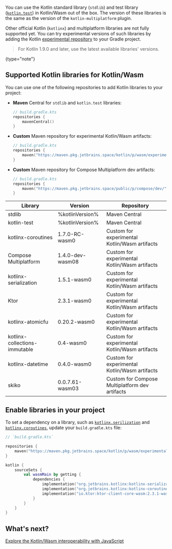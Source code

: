 [//]: # (title: Add dependencies on Kotlin libraries to Kotlin/Wasm project)

You can use the Kotlin standard library (`stdlib`) and test library ([`kotlin.test`](https://kotlinlang.org/api/latest/kotlin.test/))
in Kotlin/Wasm out of the box. The version of these libraries is the same as the version of the `kotlin-multiplatform` plugin.

Other official Kotlin (`kotlinx`) and multiplatform libraries are not fully supported yet. You can try experimental versions of such libraries
by adding the Kotlin [experimental repository](https://maven.pkg.jetbrains.space/kotlin/p/wasm/experimental/) to your Gradle project.

> For Kotlin 1.9.0 and later, use the latest available libraries' versions.
>
{type="note"}

## Supported Kotlin libraries for Kotlin/Wasm

You can use one of the following repositories to add Kotlin libraries to your project:

* **Maven** Central for `stdlib` and `kotlin.test` libraries:

  ```kotlin
  // build.gradle.kts
  repositories { 
      mavenCentral()
  }
  ```

* **Custom** Maven repository for experimental Kotlin/Wasm artifacts:

  ```kotlin
  // build.gradle.kts
  repositories {
      maven("https://maven.pkg.jetbrains.space/kotlin/p/wasm/experimental")
  }
  ```

* **Custom** Maven repository for Compose Multiplatform dev artifacts:

  ```kotlin
  // build.gradle.kts
  repositories {
      maven("https://maven.pkg.jetbrains.space/public/p/compose/dev/")
  }
  ```

| Library                       | Version          | Repository                                     |
|-------------------------------|------------------|------------------------------------------------|
| stdlib                        | %kotlinVersion%  | Maven Central                                  | 
| kotlin-test                   | %kotlinVersion%  | Maven Central                                  |
| kotlinx-coroutines            | 1.7.0-RC-wasm0   | Custom for experimental Kotlin/Wasm artifacts  |
| Compose Multiplatform         | 1.4.0-dev-wasm08 | Custom for experimental Kotlin/Wasm artifacts  |
| kotlinx-serialization         | 1.5.1-wasm0      | Custom for experimental Kotlin/Wasm artifacts  |
| Ktor                          | 2.3.1-wasm0      | Custom for experimental Kotlin/Wasm artifacts  |
| kotlinx-atomicfu              | 0.20.2-wasm0     | Custom for experimental Kotlin/Wasm artifacts  |
| kotlinx-collections-immutable | 0.4-wasm0        | Custom for experimental Kotlin/Wasm artifacts  |
| kotlinx-datetime              | 0.4.0-wasm0      | Custom for experimental Kotlin/Wasm artifacts  |
| skiko                         | 0.0.7.61-wasm03  | Custom for Compose Multiplatform dev artifacts |

## Enable libraries in your project

To set a dependency on a library, such as [`kotlinx.serilization`](serialization.md) and [`kotlinx.coroutines`](coroutines-guide.md),
update your `build.gradle.kts` file:

```kotlin
// `build.gradle.kts`

repositories {
    maven("https://maven.pkg.jetbrains.space/kotlin/p/wasm/experimental")
}

kotlin {
    sourceSets {
        val wasmMain by getting {
            dependencies {
                implementation("org.jetbrains.kotlinx:kotlinx-serialization-core-wasm:1.5.1-wasm0")
                implementation("org.jetbrains.kotlinx:kotlinx-coroutines-core-wasm:1.6.4-wasm0")
                implementation("io.ktor:ktor-client-core-wasm:2.3.1-wasm0")
            }
        }
    }
}
```

## What's next?

[Explore the Kotlin/Wasm interoperability with JavaScript](wasm-js-interop.md)